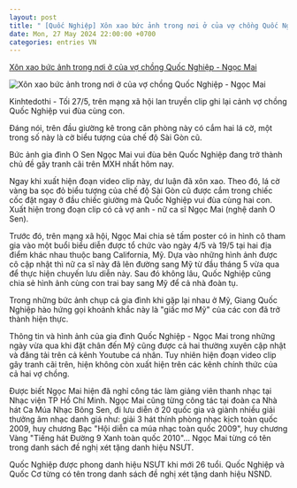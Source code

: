 ```yaml
---
layout: post
title: " [Quốc Nghiệp] Xôn xao bức ảnh trong nơi ở của vợ chồng Quốc Nghiệp - Ngọc Mai"
date: Mon, 27 May 2024 22:00:00 +0700
categories: entries VN
---
```

[Xôn xao bức ảnh trong nơi ở của vợ chồng Quốc Nghiệp - Ngọc Mai](https://kinhtedothi.vn/xon-xao-buc-anh-trong-noi-o-cua-vo-chong-quoc-nghiep-ngoc-mai.html)

![Xôn xao bức ảnh trong nơi ở của vợ chồng Quốc Nghiệp - Ngọc Mai](https://static.kinhtedothi.vn/640x360/images/upload/2024/05/27/f3fd4682-a53d-4d02-ad99-c2060732a751-7426.jpg)

Kinhtedothi - Tối 27/5, trên mạng xã hội lan truyền clip ghi lại cảnh vợ chồng Quốc Nghiệp vui đùa cùng con.

Đáng nói, trên đầu giường kê trong căn phòng này có cắm hai lá cờ, một trong số này là cờ biểu tượng của chế độ Sài Gòn cũ.

Bức ảnh gia đình O Sen Ngọc Mai vui đùa bên Quốc Nghiệp đang trở thành chủ đề gây tranh cãi trên MXH nhất hôm nay.

Ngay khi xuất hiện đoạn video clip này, dư luận đã xôn xao. Theo đó, lá cờ vàng ba sọc đỏ biểu tượng của chế độ Sài Gòn cũ được cắm trong chiếc cốc đặt ngay ở đầu chiếc giường mà Quốc Nghiệp vui đùa cùng hai con. Xuất hiện trong đoạn clip có cả vợ anh - nữ ca sĩ Ngọc Mai (nghệ danh O Sen).

Trước đó, trên mạng xã hội, Ngọc Mai chia sẻ tấm poster có in hình cô tham gia vào một buổi biểu diễn được tổ chức vào ngày 4/5 và 19/5 tại hai địa điểm khác nhau thuộc bang California, Mỹ. Dựa vào những hình ảnh được cô cập nhật thì nữ ca sĩ này đã lên đường sang Mỹ từ đầu tháng 5 vừa qua để thực hiện chuyến lưu diễn này. Sau đó không lâu, Quốc Nghiệp cũng chia sẻ hình ảnh cùng con trai bay sang Mỹ để cả nhà đoàn tụ.

Trong những bức ảnh chụp cả gia đình khi gặp lại nhau ở Mỹ, Giang Quốc Nghiệp hào hứng gọi khoảnh khắc này là "giấc mơ Mỹ" của các con đã trở thành hiện thực.

Thông tin và hình ảnh của gia đình Quốc Nghiệp - Ngọc Mai trong những ngày vừa qua khi đặt chân đến Mỹ cũng được cả hai thường xuyên cập nhật và đăng tải trên cả kênh Youtube cá nhân. Tuy nhiên hiện đoạn video clip gây tranh cãi trên, hiện không còn xuất hiện trên các kênh chính thức của cả hai vợ chồng.

Được biết Ngọc Mai hiện đã nghỉ công tác làm giảng viên thanh nhạc tại Nhạc viện TP Hồ Chí Minh. Ngọc Mai cũng từng công tác tại đoàn ca Nhà hát Ca Múa Nhạc Bông Sen, đi lưu diễn ở 20 quốc gia và giành nhiều giải thưởng âm nhạc danh giá như: giải 3 hát thính phòng nhạc kịch toàn quốc 2009, huy chương Bạc "Hội diễn ca múa nhạc toàn quốc 2009", huy chương Vàng "Tiếng hát Đường 9 Xanh toàn quốc 2010"... Ngọc Mai từng có tên trong danh sách đề nghị xét tặng danh hiệu NSƯT.

Quốc Nghiệp được phong danh hiệu NSƯT khi mới 26 tuổi. Quốc Nghiệp và Quốc Cơ từng có tên trong danh sách đề nghị xét tặng danh hiệu NSND.

